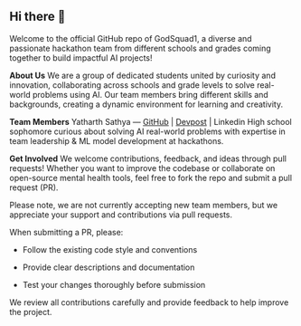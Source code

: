 ## Hi there 👋

Welcome to the official GitHub repo of GodSquad1, a diverse and passionate hackathon team from different schools and grades coming together to build impactful AI projects!

**About Us**
We are a group of dedicated students united by curiosity and innovation, collaborating across schools and grade levels to solve real-world problems using AI. Our team members bring different skills and backgrounds, creating a dynamic environment for learning and creativity.

**Team Members**
Yatharth Sathya — [GitHub]([url](https://github.com/yatharthSathya)) | [Devpost]([url](https://devpost.com/yatharthSathya1?ref_content=user-portfolio&ref_feature=portfolio&ref_medium=global-nav)) | Linkedin[]([url](https://www.linkedin.com/in/yatharth-s-28060a1bb/))
High school sophomore curious about solving AI real-world problems with expertise in team leadership & ML model development at hackathons.

**Get Involved**
We welcome contributions, feedback, and ideas through pull requests! Whether you want to improve the codebase or collaborate on open-source mental health tools, 
feel free to fork the repo and submit a pull request (PR).

Please note, we are not currently accepting new team members, but we appreciate your support and contributions via pull requests.

When submitting a PR, please:

- Follow the existing code style and conventions

- Provide clear descriptions and documentation

- Test your changes thoroughly before submission

We review all contributions carefully and provide feedback to help improve the project.


